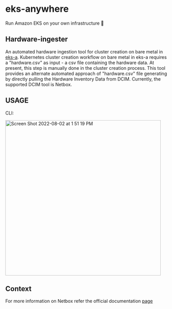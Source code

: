 # eks-anywhere
Run Amazon EKS on your own infrastructure 🚀

## Hardware-ingester

An automated hardware ingestion tool for cluster creation on bare metal in [eks-a](https://anywhere.eks.amazonaws.com/docs/getting-started/production-environment/baremetal-getstarted/).
Kubernetes cluster creation workflow on bare metal in eks-a requires a "hardware.csv" as input - a csv file containing the hardware data. At present, this step is manually
done in the cluster creation process. This tool provides an alternate automated approach of "hardware.csv" file generating by directly pulling the Hardware Inventory Data from DCIM.
Currently, the supported DCIM tool is Netbox.


## USAGE

CLI:

<img width="484" alt="Screen Shot 2022-08-02 at 1 51 19 PM" src="https://user-images.githubusercontent.com/31204974/182446659-607e1df6-a169-4ed3-b90b-80230394bf8c.png">


## Context

For more information on Netbox refer the official documentation [page](https://docs.netbox.dev/en/stable/)
